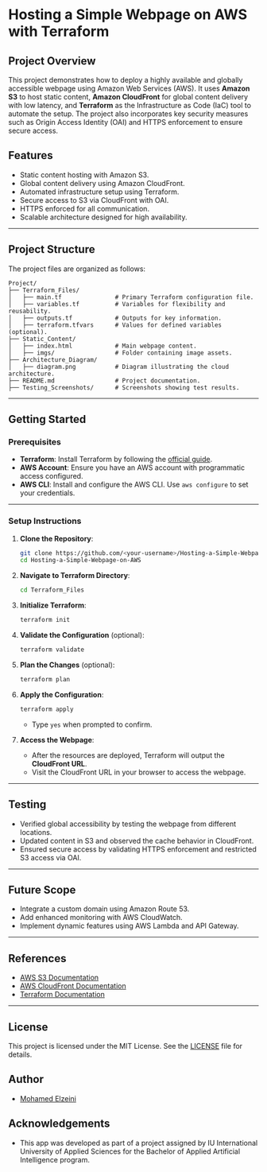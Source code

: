 # Hosting a Simple Webpage on AWS with Terraform

## **Project Overview**
This project demonstrates how to deploy a highly available and globally accessible webpage using Amazon Web Services (AWS). It uses **Amazon S3** to host static content, **Amazon CloudFront** for global content delivery with low latency, and **Terraform** as the Infrastructure as Code (IaC) tool to automate the setup. The project also incorporates key security measures such as Origin Access Identity (OAI) and HTTPS enforcement to ensure secure access.

## **Features**
- Static content hosting with Amazon S3.
- Global content delivery using Amazon CloudFront.
- Automated infrastructure setup using Terraform.
- Secure access to S3 via CloudFront with OAI.
- HTTPS enforced for all communication.
- Scalable architecture designed for high availability.

---

## **Project Structure**
The project files are organized as follows:

```
Project/
├── Terraform_Files/
│   ├── main.tf               # Primary Terraform configuration file.
│   ├── variables.tf          # Variables for flexibility and reusability.
│   ├── outputs.tf            # Outputs for key information.
│   ├── terraform.tfvars      # Values for defined variables (optional).
├── Static_Content/
│   ├── index.html            # Main webpage content.
│   ├── imgs/                 # Folder containing image assets.
├── Architecture_Diagram/     
│   ├── diagram.png           # Diagram illustrating the cloud architecture.
├── README.md                 # Project documentation.
├── Testing_Screenshots/      # Screenshots showing test results.
```

---

## **Getting Started**

### **Prerequisites**
- **Terraform**: Install Terraform by following the [official guide](https://developer.hashicorp.com/terraform/tutorials/aws-get-started/install-cli).
- **AWS Account**: Ensure you have an AWS account with programmatic access configured.
- **AWS CLI**: Install and configure the AWS CLI. Use `aws configure` to set your credentials.

---

### **Setup Instructions**

1. **Clone the Repository**:
   ```bash
   git clone https://github.com/<your-username>/Hosting-a-Simple-Webpage-on-AWS.git
   cd Hosting-a-Simple-Webpage-on-AWS
   ```

2. **Navigate to Terraform Directory**:
   ```bash
   cd Terraform_Files
   ```

3. **Initialize Terraform**:
   ```bash
   terraform init
   ```

4. **Validate the Configuration** (optional):
   ```bash
   terraform validate
   ```

5. **Plan the Changes** (optional):
   ```bash
   terraform plan
   ```

6. **Apply the Configuration**:
   ```bash
   terraform apply
   ```
   - Type `yes` when prompted to confirm.

7. **Access the Webpage**:
   - After the resources are deployed, Terraform will output the **CloudFront URL**.
   - Visit the CloudFront URL in your browser to access the webpage.

---

## **Testing**
- Verified global accessibility by testing the webpage from different locations.
- Updated content in S3 and observed the cache behavior in CloudFront.
- Ensured secure access by validating HTTPS enforcement and restricted S3 access via OAI.

---

## **Future Scope**
- Integrate a custom domain using Amazon Route 53.
- Add enhanced monitoring with AWS CloudWatch.
- Implement dynamic features using AWS Lambda and API Gateway.

---

## **References**
- [AWS S3 Documentation](https://docs.aws.amazon.com/AmazonS3/latest/userguide/Welcome.html)
- [AWS CloudFront Documentation](https://docs.aws.amazon.com/AmazonCloudFront/latest/DeveloperGuide/Introduction.html)
- [Terraform Documentation](https://developer.hashicorp.com/terraform/intro)

---

## License

This project is licensed under the MIT License. See the [LICENSE](https://github.com/Mo-Zeini/Hosting-a-Simple-Webpage-on-AWS/blob/main/LICENSE.txt) file for details.


## Author

- [Mohamed Elzeini](https://github.com/Mo-Zeini)


## Acknowledgements

- This app was developed as part of a project assigned by IU International University of Applied Sciences for the Bachelor of Applied Artificial Intelligence program.

